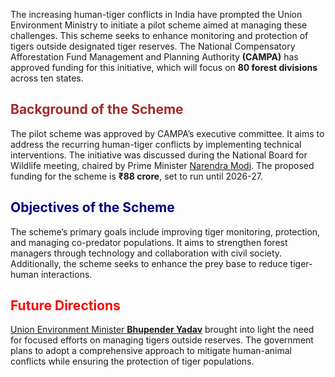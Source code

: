 The increasing human-tiger conflicts in India have prompted the Union Environment Ministry to initiate a pilot scheme aimed at managing these challenges. This scheme seeks to enhance monitoring and protection of tigers outside designated tiger reserves. The National Compensatory Afforestation Fund Management and Planning Authority **(CAMPA)** has approved funding for this initiative, which will focus on **80 forest divisions** across ten states.

<h2 style="color: brown">Background of the Scheme</h2>

The pilot scheme was approved by CAMPA’s executive committee. It aims to address the recurring human-tiger conflicts by implementing technical interventions. The initiative was discussed during the National Board for Wildlife meeting, chaired by Prime Minister <a href="https://www.narendramodi.in/">Narendra Modi</a>. The proposed funding for the scheme is **₹88 crore**, set to run until 2026-27.

<h2 style="color: navy">Objectives of the Scheme</h2>

The scheme’s primary goals include improving tiger monitoring, protection, and managing co-predator populations. It aims to strengthen forest managers through technology and collaboration with civil society. Additionally, the scheme seeks to enhance the prey base to reduce tiger-human interactions.

<h2 style="color: red">Future Directions</h2>

<u>Union Environment Minister <strong>Bhupender Yadav</strong></u> brought into light the need for focused efforts on managing tigers outside reserves. The government plans to adopt a comprehensive approach to mitigate human-animal conflicts while ensuring the protection of tiger populations.